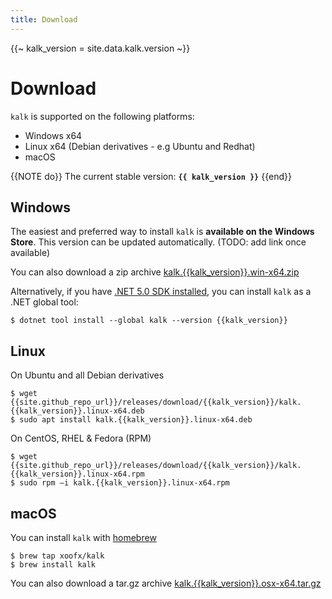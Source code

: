 ```yaml
---
title: Download
---
```

{{~ kalk_version = site.data.kalk.version ~}}
# Download

`kalk` is supported on the following platforms:

- Windows x64
- Linux x64 (Debian derivatives - e.g Ubuntu and Redhat)
- macOS

{{NOTE do}}
The current stable version: **`{{ kalk_version }}`**
{{end}}

## Windows

The easiest and preferred way to install `kalk` is **available on the Windows Store**. This version can be updated automatically. (TODO: add link once available)

You can also download a zip archive [kalk.{{kalk_version}}.win-x64.zip]({{site.github_repo_url}}/releases/download/{{kalk_version}}/kalk.{{kalk_version}}.win-x64.zip)

Alternatively, if you have [.NET 5.0 SDK installed](https://dotnet.microsoft.com/download/dotnet/5.0), you can install `kalk` as a .NET global tool:

```shell-session
$ dotnet tool install --global kalk --version {{kalk_version}}
```

## Linux

On Ubuntu and all Debian derivatives

```shell-session
$ wget {{site.github_repo_url}}/releases/download/{{kalk_version}}/kalk.{{kalk_version}}.linux-x64.deb
$ sudo apt install kalk.{{kalk_version}}.linux-x64.deb
```

On CentOS, RHEL & Fedora (RPM)

```shell-session
$ wget {{site.github_repo_url}}/releases/download/{{kalk_version}}/kalk.{{kalk_version}}.linux-x64.rpm
$ sudo rpm –i kalk.{{kalk_version}}.linux-x64.rpm
```

## macOS

You can install `kalk` with [homebrew](https://brew.sh/)

```shell-session
$ brew tap xoofx/kalk 
$ brew install kalk
```

You can also download a tar.gz archive [kalk.{{kalk_version}}.osx-x64.tar.gz]({{site.github_repo_url}}/releases/download/{{kalk_version}}/kalk.{{kalk_version}}.osx-x64.tar.gz)
